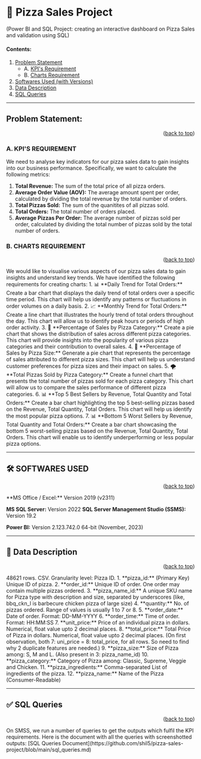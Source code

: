# 🍕 Pizza Sales Project
(Power BI and SQL Project: creating an interactive dashboard on Pizza Sales and validation using SQL)

#### Contents:
1. [Problem Statement](https://github.com/shil5/pizza-sales-project/blob/main/README.md#problem-statement)
   - A. [KPI's Requirement](https://github.com/shil5/pizza-sales-project/blob/main/README.md#a-kpis-requirement)
   - B. [Charts Requirement](https://github.com/shil5/pizza-sales-project/blob/main/README.md#b-charts-requirement)
2. [Softwares Used (with Versions)](https://github.com/shil5/pizza-sales-project/blob/main/README.md#-softwares-used)
3. [Data Description](https://github.com/shil5/pizza-sales-project/blob/main/README.md#-data-description)
4. [SQL Queries](https://github.com/shil5/pizza-sales-project/blob/main/README.md#-sql-queries)

---

## Problem Statement: 
<p align="right">(<a href="https://github.com/shil5/pizza-sales-project/blob/main/README.md#pizza-sales-project">back to top</a>)</p>

### A. KPI'S REQUIREMENT
We need to analyse key indicators for our pizza sales data to gain insights into our business performance. Specifically, we want to calculate the following metrics:

1. **Total Revenue:** The sum of the total price of all pizza orders.
2. **Average Order Value (AOV):** The average amount spent per order, calculated by dividing the total revenue by the total number of orders.
3. **Total Pizzas Sold:** The sum of the quanitites of all pizzas sold.
4. **Total Orders:** The total number of orders placed.
5. **Average Pizzas Per Order:** The average number of pizzas sold per order, calculated by dividing the total number of pizzas sold by the total number of orders.

### B. CHARTS REQUIREMENT
<p align="right">(<a href="#readme-top">back to top</a>)</p>
We would like to visualise various aspects of our pizza sales data to gain insights and understand key trends. We have identified the following requirements for creating charts: 
1. 📊 **Daily Trend for Total Orders:**
Create a bar chart that displays the daily trend of total orders over a specific time period. This chart will help us identify any patterns or fluctuations in order volumes on a daily basis. 
2. 📈 **Monthly Trend for Total Orders:**
Create a line chart that illustrates the hourly trend of total orders throughout the day. This chart will allow us to identify peak hours or periods of high order activity. 
3. 🍩 **Percentage of Sales by Pizza Category:**
Create a pie chart that shows the distribution of sales across different pizza categories. This chart will provide insights into the popularity of various pizza categories and their contribution to overall sales.
4. 🍩 **Percentage of Sales by Pizza Size:**
Generate a pie chart that represents the percentage of sales attributed to different pizza sizes. This chart will help us understand customer preferences for pizza sizes and their impact on sales. 
5. 🌪 **Total Pizzas Sold by Pizza Category:** 
Create a funnel chart that presents the total number of pizzas sold for each pizza category. This chart will allow us to compare the sales performance of different pizza categories. 
6. 📊 **Top 5 Best Sellers by Revenue, Total Quantity and Total Orders:**
Create a bar chart highlighting the top 5 best-selling pizzas based on the Revenue, Total Quantity, Total Orders. This chart will help us identify the most popular pizza options. 
7. 📊 **Bottom 5 Worst Sellers by Revenue, Total Quantity and Total Orders:**
Create a bar chart showcasing the bottom 5 worst-selling pizzas based on the Revenue, Total Quantity, Total Orders. This chart will enable us to identify underperforming or less popular pizza options.

---

## 🛠 SOFTWARES USED
<p align="right">(<a href="#readme-top">back to top</a>)</p>
**MS Office / Excel:** Version 2019 (v2311)

**MS SQL Server:** Version 2022
**SQL Server Management Studio (SSMS):** Version 19.2

**Power BI:** Version 2.123.742.0 64-bit (November, 2023)

---

## 🔢 Data Description
<p align="right">(<a href="#readme-top">back to top</a>)</p>
48621 rows. CSV.
Granularity level: Pizza ID.
1. **pizza_id:** (Primary Key) Unique ID of pizza.
2. **order_id:** Unique ID of order. One order may contain multiple pizzas ordered.
3. **pizza_name_id:** A unique SKU name for Pizza type with description and size, separated by underscores (like, bbq_ckn_l is barbecure chicken pizza of large size)
4. **quantity:** No. of pizzas ordered. Range of values is usually 1 to 7 or 8.
5. **order_date:** Date of order. Format: DD-MM-YYYY
6. **order_time:** Time of order. Format: HH:MM:SS
7. **unit_price:** Price of an individual pizza in dollars. Numerical, float value upto 2 decimal places.
8. **total_price:** Total Price of Pizza in dollars. Numerical, float value upto 2 decimal places. (On first observation, both 7: uni_price = 8: total_price, for all rows. So need to find why 2 duplicate features are needed.)
9. **pizza_size:** Size of Pizza among: S, M and L. (Also present in 3: pizza_name_id)
10. **pizza_category:** Category of Pizza among: Classic, Supreme, Veggie and Chicken.
11. **pizza_ingredients:** Comma-separated List of ingredients of the pizza.
12. **pizza_name:** Name of the Pizza (Consumer-Readable)

---

## ✅ SQL Queries
<p align="right">(<a href="#readme-top">back to top</a>)</p>
On SMSS, we run a number of queries to get the outputs which fulfil the KPI requirements. Here is the document with all the queries with screenshotted outputs: [SQL Queries Document](https://github.com/shil5/pizza-sales-project/blob/main/sql_queries.md)




